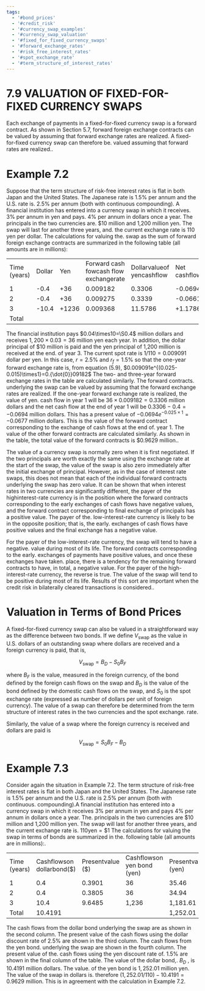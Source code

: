 ```yaml
---
tags:
  - '#bond_prices'
  - '#credit_risk'
  - '#currency_swap_examples'
  - '#currency_swap_valuation'
  - '#fixed_for_fixed_currency_swaps'
  - '#forward_exchange_rates'
  - '#risk_free_interest_rates'
  - '#spot_exchange_rate'
  - '#term_structure_of_interest_rates'
---
```

# 7.9 VALUATION OF FIXED-FOR-FIXED CURRENCY SWAPS  

Each exchange of payments in a fixed-for-fixed currency swap is a forward contract. As shown in Section 5.7, forward foreign exchange contracts can be valued by assuming that forward exchange rates are realized. A fixed-for-fixed currency swap can therefore be. valued assuming that forward rates are realized..  

# Example 7.2  

Suppose that the term structure of risk-free interest rates is flat in both Japan and the United States. The Japanese rate is $1.5\%$ per annum and the U.S. rate is. $2.5\%$ per annum (both with continuous compounding). A financial institution has entered into a currency swap in which it receives. $3\%$ per annum in yen and pays. $4\%$ per annum in dollars once a year. The principals in the two currencies are. $\$10$ million and 1,200 million yen. The swap will last for another three years, and. the current exchange rate is 110 yen per dollar. The calculations for valuing the. swap as the sum of forward foreign exchange contracts are summarized in the following table (all amounts are in millions):  

<html><body><table><tr><td>Time (years)</td><td>Dollar</td><td>Yen</td><td>Forward cash fowcash flow exchangerate</td><td>Dollarvalueof yencashflow</td><td>Net cashflow</td><td>Present value</td></tr><tr><td>1</td><td>-0.4</td><td>+36</td><td>0.009182</td><td>0.3306</td><td>-0.0694</td><td>-0.0677</td></tr><tr><td>2</td><td>-0.4</td><td>+36</td><td>0.009275</td><td>0.3339</td><td>-0.0661</td><td>-0.0629</td></tr><tr><td>3</td><td>-10.4</td><td>+1236</td><td>0.009368</td><td>11.5786</td><td>+1.1786</td><td>+1.0934</td></tr><tr><td>Total</td><td></td><td></td><td></td><td></td><td></td><td>+0.9629</td></tr></table></body></html>  

The financial institution pays $0.04\times10=\S0.4$ million dollars and receives $1,200\times0.03=36$ million yen each year. In addition, the dollar principal of $\$10$ million is paid and the yen principal of 1,200 million is received at the end. of year 3. The current spot rate is $1/110=0.009091$ dollar per yen. In this case, $r=2.5\%$ and $r_{f}=1.5\%$ so that the one-year forward exchange rate is, from equation (5.9), $0.009091e^{(0.025-0.015)\times1}=0.{\dot{0}}09182$ The two- and three-year forward exchange rates in the table are calculated similarly. The forward contracts. underlying the swap can be valued by assuming that the forward exchange rates are realized. If the one-year forward exchange rate is realized, the value of yen. cash flow in year 1 will be $36\times0.009182=0.3306$ million dollars and the net cash flow at the end of year 1 will be $0.3306\mathrm{~-~}0.4=-0.0694$ million dollars. This has a present value of $-0.0694e^{-0.025\times1}=-0.0677$ million dollars. This is the value of the forward contract corresponding to the exchange of cash flows at the end of. year 1. The value of the other forward contracts are calculated similarly. As shown in the table, the total value of the forward contracts is $\$0.9629$ million..  

The value of a currency swap is normally zero when it is first negotiated. If the two principals are worth exactly the same using the exchange rate at the start of the swap, the value of the swap is also zero immediately after the initial exchange of principal. However, as in the case of interest rate swaps, this does not mean that each of the individual forward contracts underlying the swap has zero value. It can be shown that when interest rates in two currencies are significantly different, the payer of the highinterest-rate currency is in the position where the forward contracts corresponding to the early exchanges of cash flows have negative values, and the forward contract corresponding to final exchange of principals has a positive value. The payer of the. low-interest-rate currency is likely to be in the opposite position; that is, the early. exchanges of cash flows have positive values and the final exchange has a negative value.  

For the payer of the low-interest-rate currency, the swap will tend to have a negative. value during most of its life. The forward contracts corresponding to the early. exchanges of payments have positive values, and once these exchanges have taken. place, there is a tendency for the remaining forward contracts to have, in total, a negative value. For the payer of the high-interest-rate currency, the reverse is true. The value of the swap will tend to be positive during most of its life. Results of this sort are important when the credit risk in bilaterally cleared transactions is considered..  

# Valuation in Terms of Bond Prices  

A fixed-for-fixed currency swap can also be valued in a straightforward way as the difference between two bonds. If we define $V_{\mathrm{swap}}$ as the value in U.S. dollars of an outstanding swap where dollars are received and a foreign currency is paid, that is,  

$$
V_{\mathrm{swap}}=B_{D}-S_{0}B_{F}
$$  

where $B_{F}$ is the value, measured in the foreign currency, of the bond defined by the foreign cash flows on the swap and $B_{D}$ is the value of the bond defined by the domestic cash flows on the swap, and $S_{0}$ is the spot exchange rate (expressed as number of dollars per unit of foreign currency). The value of a swap can therefore be determined from the term structure of interest rates in the two currencies and the spot exchange. rate.  

Similarly, the value of a swap where the foreign currency is received and dollars are paid is  

$$
\ensuremath{V_{\mathrm{swap}}}=S_{0}B_{F}-B_{D}
$$  

# Example 7.3  

Consider again the situation in Example 7.2. The term structure of risk-free interest rates is flat in both Japan and the United States. The Japanese rate is $1.5\%$ per annum and the U.S. rate is $2.5\%$ per annum (both with continuous. compounding).A financial institution has entered into a currency swap in which it receives $3\%$ per annum in yen and pays $4\%$ per annum in dollars once a year. The. principals in the two currencies are $\$10$ million and 1,200 million yen. The swap will last for another three years, and the current exchange rate is. $110{\mathrm{yen}}=\$1$ The calculations for valuing the swap in terms of bonds are summarized in the. following table (all amounts are in millions):.  

<html><body><table><tr><td>Time (years)</td><td>Cashflowson dollarbond($)</td><td>Presentvalue ($)</td><td>Cashflowson yen bond (yen)</td><td>Presentvalue (yen)</td></tr><tr><td>1</td><td>0.4</td><td>0.3901</td><td>36</td><td>35.46</td></tr><tr><td>2</td><td>0.4</td><td>0.3805</td><td>36</td><td>34.94</td></tr><tr><td>3</td><td>10.4</td><td>9.6485</td><td>1,236</td><td>1,181.61</td></tr><tr><td>Total</td><td colspan="3">10.4191</td><td>1,252.01</td></tr></table></body></html>  

The cash flows from the dollar bond underlying the swap are as shown in the second column. The present value of the cash flows using the dollar discount rate of $2.5\%$ are shown in the third column. The cash flows from the yen bond. underlying the swap are shown in the fourth column. The present value of the. cash flows using the yen discount rate of. $1.5\%$ are shown in the final column of the table. The value of the dollar bond,. $B_{D}$ , is 10.4191 million dollars. The value. of the yen bond is $1{,}252{.}01$ million yen. The value of the swap in dollars is. therefore $(1,252.01/110)-10.4191=0.9629$ million. This is in agreement with the calculation in Example 7.2.  
